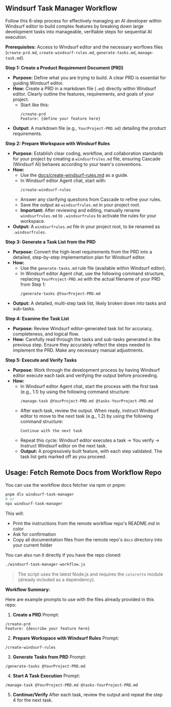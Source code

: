## Windsurf Task Manager Workflow

Follow this 6-step process for effectively managing an AI developer within Windsurf editor to build complex features by breaking down large development tasks into manageable, verifiable steps for sequential AI execution.

**Prerequisites:** Access to Windsurf editor and the necessary worflows files (`create-prd.md`, `create-windsurf-rules.md`, `generate-tasks.md`, `manage-task.md`).

**Step 1: Create a Product Requirement Document (PRD)**

* **Purpose:** Define what you are trying to build. A clear PRD is essential for guiding Windsurf editor.
* **How:** Create a PRD in a markdown file (`.md`) directly within Windsurf editor. Clearly outline the features, requirements, and goals of your project.
    * Start like this:
        ```
        /create-prd
        Feature: {define your feature here}
        ```
* **Output:** A markdown file (e.g., `YourProject-PRD.md`) detailing the product requirements.

**Step 2: Prepare Workspace with Windsurf Rules**

* **Purpose:** Establish clear coding, workflow, and collaboration standards for your project by creating a `windsurfrules.md` file, ensuring Cascade (Windsurf AI) behaves according to your team's conventions.
* **How:**
    * Use the [docs/create-windsurf-rules.md](docs/create-windsurf-rules.md) as a guide.
    * In Windsurf editor Agent chat, start with:
        ```
        /create-windsurf-rules
        ```
    * Answer any clarifying questions from Cascade to refine your rules.
    * Save the output as `windsurfrules.md` in your project root.
    * **Important:** After reviewing and editing, manually rename `windsurfrules.md` to `.windsurfrules` to activate the rules for your workspace.
* **Output:** A `windsurfrules.md` file in your project root, to be renamed as `.windsurfrules`.

**Step 3: Generate a Task List from the PRD**

* **Purpose:** Convert the high-level requirements from the PRD into a detailed, step-by-step implementation plan for Windsurf editor.
* **How:**
    * Use the `generate-tasks.md` rule file (available within Windsurf editor).
    * In Windsurf editor Agent chat, use the following command structure, replacing `YourProject-PRD.md` with the actual filename of your PRD from Step 1:
        ```
        /generate-tasks @YourProject-PRD.md
        ```
* **Output:** A detailed, multi-step task list, likely broken down into tasks and sub-tasks.

**Step 4: Examine the Task List**

* **Purpose:** Review Windsurf editor-generated task list for accuracy, completeness, and logical flow.
* **How:** Carefully read through the tasks and sub-tasks generated in the previous step. Ensure they accurately reflect the steps needed to implement the PRD. Make any necessary manual adjustments.

**Step 5: Execute and Verify Tasks**

* **Purpose:** Work through the development process by having Windsurf editor execute each task and verifying the output before proceeding.
* **How:**
    * In Windsurf editor Agent chat, start the process with the first task (e.g., 1.1) by using the following command structure:
        ```
        /manage-task @YourProject-PRD.md @tasks-YourProject-PRD.md
        ```
    * After each task, review the output. When ready, instruct Windsurf editor to move to the next task (e.g., 1.2) by using the following command structure:
        ```
        Continue with the next task
        ```
    * Repeat this cycle: Windsurf editor executes a task -> You verify -> Instruct Windsurf editor on the next task.
    * **Output:** A progressively built feature, with each step validated. The task list gets marked off as you proceed.

## Usage: Fetch Remote Docs from Workflow Repo

You can use the workflow docs fetcher via npm or pnpm:

```sh
pnpm dlx windsurf-task-manager
# or
npx windsurf-task-manager
```

This will:
- Print the instructions from the remote workflow repo's README.md in color
- Ask for confirmation
- Copy all documentation files from the remote repo's `docs` directory into your current folder

You can also run it directly if you have the repo cloned:

```sh
./windsurf-task-manager-workflow.js
```

> The script uses the latest Node.js and requires the `colorette` module (already included as a dependency).

**Workflow Summary:**

Here are example prompts to use with the files already provided in this repo:

1. **Create a PRD**
Prompt:
```
/create-prd
Feature: {describe your feature here}
```

2. **Prepare Workspace with Windsurf Rules**
Prompt:
```
/create-windsurf-rules
```

3. **Generate Tasks from PRD**
Prompt:
```
/generate-tasks @YourProject-PRD.md
```

4. **Start A Task Execution**
Prompt:
```
/manage-task @YourProject-PRD.md @tasks-YourProject-PRD.md
```

5. **Continue/Verify**
After each task, review the output and repeat the step 4 for the next task.
